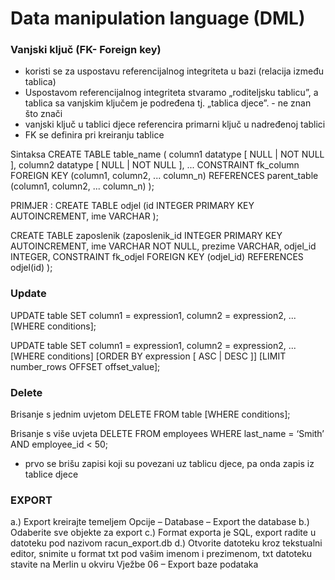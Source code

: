 # Data manipulation language (DML)

### Vanjski ključ (FK- Foreign key)
- koristi se za uspostavu referencijalnog integriteta u bazi (relacija između tablica)
- Uspostavom referencijalnog integriteta stvaramo „roditeljsku tablicu”, a tablica sa vanjskim ključem je podređena tj. „tablica djece”. - ne znan što znači
- vanjski ključ u tablici djece referencira primarni ključ u nadređenoj tablici
- FK se definira pri kreiranju tablice

Sintaksa
CREATE TABLE table_name
(
column1 datatype [ NULL | NOT NULL ],
column2 datatype [ NULL | NOT NULL ],
...
CONSTRAINT fk_column
FOREIGN KEY (column1, column2, ... column_n)
REFERENCES parent_table (column1, column2, ...
column_n)
);

PRIMJER : 
CREATE TABLE odjel
(id INTEGER PRIMARY KEY AUTOINCREMENT,
ime VARCHAR
);

CREATE TABLE zaposlenik
(zaposlenik_id INTEGER PRIMARY KEY AUTOINCREMENT,
ime VARCHAR NOT NULL,
prezime VARCHAR,
odjel_id INTEGER,
CONSTRAINT fk_odjel
FOREIGN KEY (odjel_id)
REFERENCES odjel(id)
);




### Update

UPDATE table
SET column1 =
expression1,
column2 = expression2,
...
[WHERE conditions];



UPDATE table
SET column1 = expression1,
column2 = expression2,
...
[WHERE conditions]
[ORDER BY expression [ ASC | DESC ]]
[LIMIT number_rows OFFSET offset_value];


### Delete

Brisanje s jednim uvjetom
DELETE FROM table
[WHERE conditions];

Brisanje s više uvjeta
DELETE FROM employees
WHERE last_name = ‘Smith’
AND employee_id < 50;

- prvo se brišu zapisi koji su povezani uz tablicu djece, pa onda zapis iz tablice djece


### EXPORT
a.) Export kreirajte temeljem Opcije – Database – Export the database
b.) Odaberite sve objekte za export
c.) Format exporta je SQL, export radite u datoteku pod nazivom
racun_export.db
d.) Otvorite datoteku kroz tekstualni editor, snimite u format txt pod vašim
imenom i prezimenom, txt datoteku stavite na Merlin u okviru Vježbe 06 –
Export baze podataka

